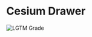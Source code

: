 # Cesium Drawer

![LGTM Grade](https://img.shields.io/lgtm/grade/javascript/github/Gu-Miao/cesium-drawer)
